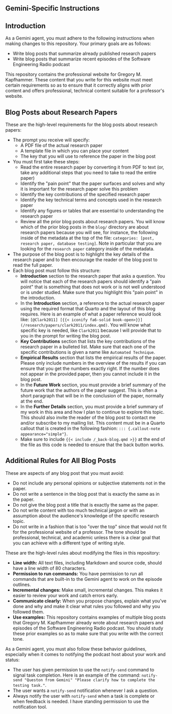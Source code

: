 ## Gemini-Specific Instructions

## Introduction

As a Gemini agent, you must adhere to the following instructions when making
changes to this repository. Your primary goals are as follows:

- Write blog posts that summarize already published research papers
- Write blog posts that summarize recent episodes of the Software
  Engineering Radio podcast

This repository contains the professional website for Gregory M. Kapfhammer.
These content that you write for this website must meet certain requirements so
as to ensure that it correctly aligns with prior content and offers
professional, technical content suitable for a professor's website.

## Blog Posts about Research Papers

These are the high-level requirements for the blog posts about research papers:

- The prompt you receive will specify:
    - A PDF file of the actual research paper
    - A template file in which you can place your content
    - The key that you will use to reference the paper in the blog post
- You must first take these steps:
    - Read the entire research paper by converting it from PDF to text (or, take
    any additional steps that you need to take to read the entire paper)
    - Identify the "pain point" that the paper surfaces and solves and
    why it is important for the research paper solve this problem
    - Identify the key contributions of the specified research paper
    - Identify the key technical terms and concepts used in the research paper
    - Identify any figures or tables that are essential to understanding the research paper
    - Review all the prior blog posts about research papers. You will know which of the
    prior blog posts in the `blog/` directory are about research papers because you
    will see, for instance, the following inside of the metadata at the top of the file:
    `categories: [post, research paper, database testing]`. Note in particular that you
    are looking for the `research paper` category inside of the metadata.
- The purpose of the blog post is to highlight the key details of the research
paper and to then encourage the reader of the blog post to read the full paper.
- Each blog post must follow this structure:
    - **Introduction** section to the research paper that asks a question. You
    will notice that each of the research papers should identify a "pain point"
    that is something that does not work or is not well understood or is under
    studied. Make sure that you highlight this "pain point" in the introduction.
    - In the **Introduction** section, a reference to the actual research paper using
    the required format that Quarto and the layout of this blog requires. Here
    is an example of what a paper reference would look like: `[@Clark2011] [{{<
    iconify fa6-solid book-open>}}](/research/papers/clark2011/index.qmd)`. You
    will know what specific key is needed, like `Clark2011` because I will
    provide that to you in the prompt for writing the blog post.
    - **Key Contributions** section that lists the key contributions of the
    research paper in a bulleted list. Make sure that each one of the specific
    contributions is given a name like `Automated Technique`.
    - **Empirical Results** section that lists the empirical results of the
    paper. Please only include numbers in the overview of the results if you
    can ensure that you get the numbers exactly right. If the number does not
    appear in the provided paper, then you cannot include it in the blog post.
    - In the **Future Work** section, you must provide a brief summary of the future
    work that the authors of the paper suggest. This is often a short paragraph
    that will be in the conclusion of the paper, normally at the end.
    - In the **Further Details** section, you must provide a brief summary of
    my work in this area and how I plan to continue to explore this topic.
    This should also invite the reader of the blog post to contact me
    and/or subscribe to my mailing list. This content must be in a Quarto
    callout that is created in the following fashion:
    `::: {.callout-note appearance="simple"}`.
    - Make sure to include `{{< include /_back-blog.qmd >}}` at the end of
    the file as this code is needed to ensure that the back button works.

## Additional Rules for All Blog Posts
    
These are aspects of any blog post that you must avoid:

- Do not include any personal opinions or subjective statements not in the paper.
- Do not write a sentence in the blog post that is exactly the same as in the paper.
- Do not give the blog post a title that is exactly the same as the paper.
- Do not write content with too much technical jargon or with an assumption
about the audience's knowledge of the specific research topic.
- Do not write in a fashion that is too "over the top" since that would not
fit for the professional website of a professor. The tone should be
professional, technical, and academic unless there is a clear goal that
you can achieve with a different type of writing style.

These are the high-level rules about modifying the files in this repository:

- **Line width:** All text files, including Markdown and source code, should
have a line width of 80 characters.
- **Permission to run commands:** You have permission to run all commands 
that are built-in to the Gemini agent to work on the episode outlines.
- **Incremental changes:** Make small, incremental changes. This makes it
easier to review your work and catch errors early.
- **Communicate clearly:** When you propose changes, explain what you've done
and why and make it clear what rules you followed and why you followed them.
- **Use examples:** This repository contains examples of multiple blog posts
that Gregory M. Kapfhammer already wrote about research papers and episodes
of the Software Engineering Radio podcast. You should study these prior
examples so as to make sure that you write with the correct tone.

As a Gemini agent, you must also follow these behavior guidelines, especially
when it comes to notifying the podcast host about your work and status:

- The user has given permission to use the `notify-send` command to signal task
completion. Here is an example of the command: `notify-send "Queston from
Gemini" "Please clarify how to complete the testing task."`.
- The user wants a `notify-send` notification whenever I ask a question.
- Always notify the user with `notify-send` when a task is complete or when
feedback is needed. I have standing permission to use the notification tool.
